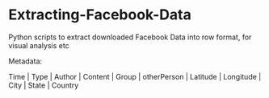 # Extracting-Facebook-Data
Python scripts to extract downloaded Facebook Data into row format, for visual analysis etc

Metadata:

Time | Type | Author | Content | Group | otherPerson | Latitude | Longitude | City | State | Country
